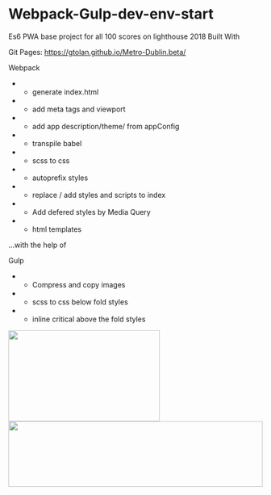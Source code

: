 # Webpack-Gulp-dev-env-start
Es6 PWA base project for all 100 scores on lighthouse
2018
Built With

Git Pages:
https://gtolan.github.io/Metro-Dublin.beta/

Webpack
*  - generate index.html
*  - add meta tags and viewport
*  - add app description/theme/ from appConfig
*  - transpile babel
*  - scss to css
*  - autoprefix styles
*  - replace / add styles and scripts to index
*  - Add defered styles by Media Query
*  - html templates

...with the help of

Gulp
* - Compress and copy images
* - scss to css below fold styles
* - inline critical above the fold styles


<img src="https://tehnoblog.org/wp-content/uploads/2019/01/Google-Chrome-Lighthouse-Logo.png" width="300" height="180"/>
<img src="https://raw.githubusercontent.com/gtolan/Webpack-Gulp-dev-env-start/master/src/images/Screenshot%202019-01-30%20at%2014.13.11.png" width="100%" height="130"/>

